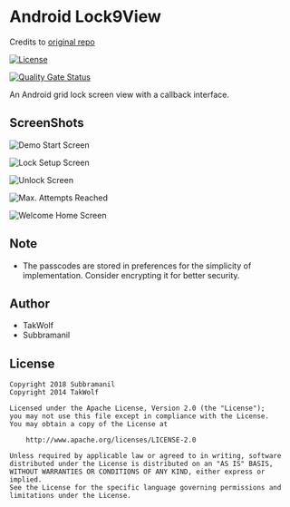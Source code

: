 # Android Lock9View

Credits to [original repo](https://github.com/TakWolf/Android-Lock9View)

[![License](https://img.shields.io/github/license/TakWolf/Android-Lock9View.svg)](http://www.apache.org/licenses/LICENSE-2.0)

[![Quality Gate Status](https://sonarcloud.io/api/project_badges/measure?project=subbramanil_Android-Lock9View&metric=alert_status)](https://sonarcloud.io/dashboard?id=subbramanil_Android-Lock9View)

An Android grid lock screen view with a callback interface.

## ScreenShots

![Demo Start Screen](https://s3-us-west-2.amazonaws.com/my-blogresources/screenshots/lock_screen_app/lock_screen_demo_start.png)

![Lock Setup Screen](https://s3-us-west-2.amazonaws.com/my-blogresources/screenshots/lock_screen_app/lock_setup_screen.png)

![Unlock Screen](https://s3-us-west-2.amazonaws.com/my-blogresources/screenshots/lock_screen_app/unlock_lock_screen.png)

![Max. Attempts Reached](https://s3-us-west-2.amazonaws.com/my-blogresources/screenshots/lock_screen_app/max_attempts_reached.png)

![Welcome Home Screen](https://s3-us-west-2.amazonaws.com/my-blogresources/screenshots/lock_screen_app/welcome_home_screen.png)

## Note

- The passcodes are stored in preferences for the simplicity of implementation. Consider encrypting it for better security.

## Author

- TakWolf
- Subbramanil

## License

```license
Copyright 2018 Subbramanil
Copyright 2014 TakWolf

Licensed under the Apache License, Version 2.0 (the "License");
you may not use this file except in compliance with the License.
You may obtain a copy of the License at

    http://www.apache.org/licenses/LICENSE-2.0

Unless required by applicable law or agreed to in writing, software
distributed under the License is distributed on an "AS IS" BASIS,
WITHOUT WARRANTIES OR CONDITIONS OF ANY KIND, either express or implied.
See the License for the specific language governing permissions and
limitations under the License.
```
